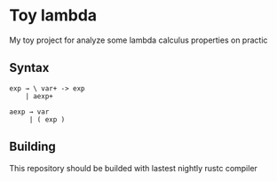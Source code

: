 # Toy lambda

My toy project for analyze some lambda calculus properties on practic

## Syntax

```
exp → \ var+ -> exp
    | aexp+

aexp → var
     | ( exp )
```

## Building

This repository should be builded with lastest nightly rustc compiler

